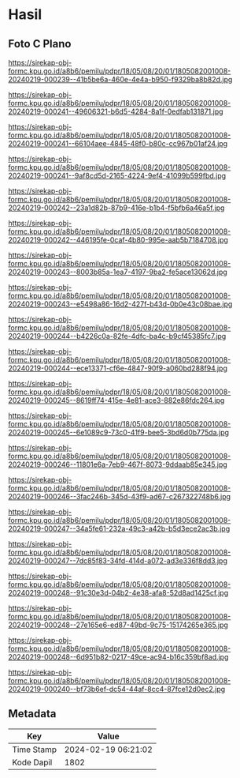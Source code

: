 # Hasil

## Foto C Plano

https://sirekap-obj-formc.kpu.go.id/a8b6/pemilu/pdpr/18/05/08/20/01/1805082001008-20240219-000239--41b5be6a-460e-4e4a-b950-f9329ba8b82d.jpg

https://sirekap-obj-formc.kpu.go.id/a8b6/pemilu/pdpr/18/05/08/20/01/1805082001008-20240219-000241--49606321-b6d5-4284-8a1f-0edfab131871.jpg

https://sirekap-obj-formc.kpu.go.id/a8b6/pemilu/pdpr/18/05/08/20/01/1805082001008-20240219-000241--66104aee-4845-48f0-b80c-cc967b01af24.jpg

https://sirekap-obj-formc.kpu.go.id/a8b6/pemilu/pdpr/18/05/08/20/01/1805082001008-20240219-000241--9af8cd5d-2165-4224-9ef4-41099b599fbd.jpg

https://sirekap-obj-formc.kpu.go.id/a8b6/pemilu/pdpr/18/05/08/20/01/1805082001008-20240219-000242--23a1d82b-87b9-416e-b1b4-f5bfb6a46a5f.jpg

https://sirekap-obj-formc.kpu.go.id/a8b6/pemilu/pdpr/18/05/08/20/01/1805082001008-20240219-000242--446195fe-0caf-4b80-995e-aab5b7184708.jpg

https://sirekap-obj-formc.kpu.go.id/a8b6/pemilu/pdpr/18/05/08/20/01/1805082001008-20240219-000243--8003b85a-1ea7-4197-9ba2-fe5ace13062d.jpg

https://sirekap-obj-formc.kpu.go.id/a8b6/pemilu/pdpr/18/05/08/20/01/1805082001008-20240219-000243--e5498a86-16d2-427f-b43d-0b0e43c08bae.jpg

https://sirekap-obj-formc.kpu.go.id/a8b6/pemilu/pdpr/18/05/08/20/01/1805082001008-20240219-000244--b4226c0a-82fe-4dfc-ba4c-b9cf45385fc7.jpg

https://sirekap-obj-formc.kpu.go.id/a8b6/pemilu/pdpr/18/05/08/20/01/1805082001008-20240219-000244--ece13371-cf6e-4847-90f9-a060bd288f94.jpg

https://sirekap-obj-formc.kpu.go.id/a8b6/pemilu/pdpr/18/05/08/20/01/1805082001008-20240219-000245--8619ff74-415e-4e81-ace3-882e86fdc264.jpg

https://sirekap-obj-formc.kpu.go.id/a8b6/pemilu/pdpr/18/05/08/20/01/1805082001008-20240219-000245--6e1089c9-73c0-41f9-bee5-3bd6d0b775da.jpg

https://sirekap-obj-formc.kpu.go.id/a8b6/pemilu/pdpr/18/05/08/20/01/1805082001008-20240219-000246--11801e6a-7eb9-467f-8073-9ddaab85e345.jpg

https://sirekap-obj-formc.kpu.go.id/a8b6/pemilu/pdpr/18/05/08/20/01/1805082001008-20240219-000246--3fac246b-345d-43f9-ad67-c267322748b6.jpg

https://sirekap-obj-formc.kpu.go.id/a8b6/pemilu/pdpr/18/05/08/20/01/1805082001008-20240219-000247--34a5fe61-232a-49c3-a42b-b5d3ece2ac3b.jpg

https://sirekap-obj-formc.kpu.go.id/a8b6/pemilu/pdpr/18/05/08/20/01/1805082001008-20240219-000247--7dc85f83-34fd-414d-a072-ad3e336f8dd3.jpg

https://sirekap-obj-formc.kpu.go.id/a8b6/pemilu/pdpr/18/05/08/20/01/1805082001008-20240219-000248--91c30e3d-04b2-4e38-afa8-52d8ad1425cf.jpg

https://sirekap-obj-formc.kpu.go.id/a8b6/pemilu/pdpr/18/05/08/20/01/1805082001008-20240219-000248--27e165e6-ed87-49bd-9c75-15174265e365.jpg

https://sirekap-obj-formc.kpu.go.id/a8b6/pemilu/pdpr/18/05/08/20/01/1805082001008-20240219-000248--6d951b82-0217-49ce-ac94-b16c359bf8ad.jpg

https://sirekap-obj-formc.kpu.go.id/a8b6/pemilu/pdpr/18/05/08/20/01/1805082001008-20240219-000240--bf73b6ef-dc54-44af-8cc4-87fce12d0ec2.jpg


## Metadata

| Key        | Value               |
| ---------- | ------------------- |
| Time Stamp | 2024-02-19 06:21:02 |
| Kode Dapil | 1802                |



